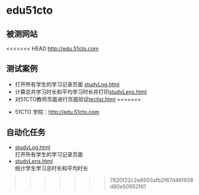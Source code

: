 # edu51cto

## 被测网站
<<<<<<< HEAD
http://edu.51cto.com

## 测试案例
* 打开所有学生的学习记录页面  [studyLog.html](studyLog.html)
* 计算总共学习时长和平均学习时长并打印[studyLens.html](studyLens.html)
* 对51CTO教师页面进行页面验证[teclist.html](teclist.html)
=======
- 51CTO 学院：http://edu.51cto.com

## 自动化任务
- [studyLog.html](studyLog.html)  
   打开所有学生的学习记录页面  
- [studyLens.html](studyLens.html)  
  统计学生学习总时长和平均时长
>>>>>>> 7820f22c2e8503afb2f67d46f658d80e50952f61
